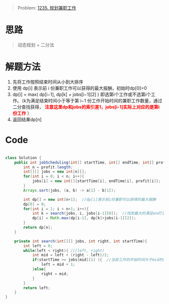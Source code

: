 > Problem: [1235. 规划兼职工作](https://leetcode.cn/problems/maximum-profit-in-job-scheduling/description/)

# 思路
> 动态规划 + 二分法

# 解题方法
1. 先将工作按照结束时间从小到大排序
2. 使用 dp[i] 表示前 i 份兼职工作可以获得的最大报酬，初始时dp[0]=0
3. dp[i] = max( dp[i−1], dp[k] + jobs[i−1][2] ) 即选第i个工作或不选第i个工作。（k为满足结束时间小于等于第 i−1 份工作开始时间的兼职工作数量，通过二分查找获得，<font color='red'> **注意这里dp和jobs的索引差1，jobs[i-1]实际上对应的是第i份工作** </font>）
4. 返回结果dp[n]


# Code
```Java

class Solution {
    public int jobScheduling(int[] startTime, int[] endTime, int[] profit) {
        int n = profit.length;
        int[][] jobs = new int[n][];
        for(int i = 0; i < n; i++){
            jobs[i] = new int[]{startTime[i], endTime[i], profit[i]};
        }
        Arrays.sort(jobs, (a, b) -> a[1] - b[1]);

        int dp[] = new int[n+1];  //dp[i]表示前i份兼职可以获得的最大报酬
        dp[0] = 0;
        for(int i = 1; i < n+1; i++){
            int k = search(jobs, i, jobs[i-1][0]);  //找到最大的满足endTime[j] ≤ startTime的k
            dp[i] = Math.max(dp[i-1], dp[k]+jobs[i-1][2]);
        }
        return dp[n];
    }

    private int search(int[][] jobs, int right, int startTime){
        int left = 0;
        while(left < right){ //[left, right)
            int mid = left + (right - left)/2;
            if(startTime >= jobs[mid][1] ){  //当前工作的开始时间大于mid的结束时间
                left = mid + 1;
            }else{
                right = mid;
            }
        }
        return left;
    }
}
```
